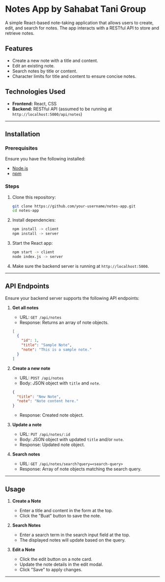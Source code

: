 # Notes App by Sahabat Tani Group

A simple React-based note-taking application that allows users to create, edit, and search for notes. The app interacts with a RESTful API to store and retrieve notes.

## Features

- Create a new note with a title and content.
- Edit an existing note.
- Search notes by title or content.
- Character limits for title and content to ensure concise notes.

## Technologies Used

- **Frontend:** React, CSS
- **Backend:** RESTful API (assumed to be running at `http://localhost:5000/api/notes`)

---

## Installation

### Prerequisites

Ensure you have the following installed:

- [Node.js](https://nodejs.org/)
- [npm](https://www.npmjs.com/)

### Steps

1. Clone this repository:

   ```bash
   git clone https://github.com/your-username/notes-app.git
   cd notes-app
   ```

2. Install dependencies:

   ```bash
   npm install -> client
   npm install -> server
   ```

3. Start the React app:

   ```bash
   npm start -> client
   node index.js -> server
   ```

4. Make sure the backend server is running at `http://localhost:5000`.

---

## API Endpoints

Ensure your backend server supports the following API endpoints:

1. **Get all notes**

   - URL: `GET /api/notes`
   - Response: Returns an array of note objects.

   ```json
   [
     {
       "id": 1,
       "title": "Sample Note",
       "note": "This is a sample note."
     }
   ]
   ```

2. **Create a new note**

   - URL: `POST /api/notes`
   - Body: JSON object with `title` and `note`.

   ```json
   {
     "title": "New Note",
     "note": "Note content here."
   }
   ```

   - Response: Created note object.

3. **Update a note**

   - URL: `PUT /api/notes/:id`
   - Body: JSON object with updated `title` and/or `note`.
   - Response: Updated note object.

4. **Search notes**
   - URL: `GET /api/notes/search?query=<search-query>`
   - Response: Array of note objects matching the search query.

---

## Usage

1. **Create a Note**

   - Enter a title and content in the form at the top.
   - Click the "Buat" button to save the note.

2. **Search Notes**

   - Enter a search term in the search input field at the top.
   - The displayed notes will update based on the query.

3. **Edit a Note**
   - Click the edit button on a note card.
   - Update the note details in the edit modal.
   - Click "Save" to apply changes.

---
